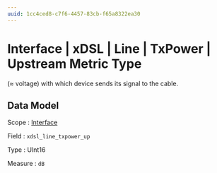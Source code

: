 ```yaml
---
uuid: 1cc4ced8-c7f6-4457-83cb-f65a8322ea30
---
```

# Interface | xDSL | Line | TxPower | Upstream Metric Type

(≈ voltage) with which device sends its signal to the cable.

## Data Model

Scope
: [Interface](../../../../metric-scopes-reference/interface.md)

Field
: `xdsl_line_txpower_up`

Type
: UInt16

Measure
: `dB`
